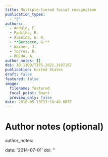 ```yaml
---
title: Multiple-tiered facial recognition
publication_types:
  - "2"
authors:
  - Andalo, F.
  - Padilha, R.
  - Almeida, W. R.
  - **Bertocco, G.**
  - Wainer, J.
  - Torres, R.
  - ROCHA, A.
author_notes: []
doi: 10.1109/TIFS.2021.3107157
publication: United States
draft: false
featured: false
image:
  filename: featured
  focal_point: Smart
  preview_only: false
date: 2018-05-13T13:18:49.667Z
---
```

# Author notes (optional)

author_notes:

date: '2014-07-01'
doi: ''
